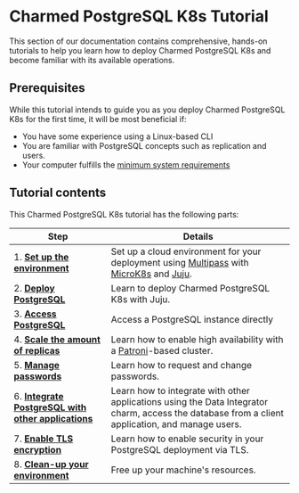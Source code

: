 # Charmed PostgreSQL K8s Tutorial

This section of our documentation contains comprehensive, hands-on tutorials to help you learn how to deploy Charmed PostgreSQL K8s and become familiar with its available operations.

## Prerequisites

While this tutorial intends to guide you as you deploy Charmed PostgreSQL K8s for the first time, it will be most beneficial if:
- You have some experience using a Linux-based CLI
- You are familiar with PostgreSQL concepts such as replication and users.
- Your computer fulfills the [minimum system requirements](/t/11744)

## Tutorial contents
This Charmed PostgreSQL K8s tutorial has the following parts:

| Step | Details |
| ------- | ---------- |
| 1. [**Set up the environment**](/t/9297) | Set up a cloud environment for your deployment using [Multipass](https://multipass.run/) with [MicroK8s](https://microk8s.io/) and [Juju](https://juju.is/).
| 2. [**Deploy PostgreSQL**](/t/9298) |    Learn to deploy Charmed PostgreSQL K8s with Juju.
| 3. [**Access PostgreSQL**](/t/13702) |   Access a PostgreSQL instance directly
| 4. [**Scale the amount of replicas**](/t/9299) | Learn how to enable high availability with a [Patroni](https://patroni.readthedocs.io/en/latest/)-based cluster.
| 5. [**Manage passwords**](/t/9300) | Learn how to request and change passwords.
| 6. [**Integrate PostgreSQL with other applications**](/t/9301) | Learn how to integrate with other applications using the Data Integrator charm, access the database from a client application, and manage users.
| 7. [**Enable TLS encryption**](/t/9302) | Learn how to enable security in your PostgreSQL deployment via TLS.
| 8. [**Clean-up your environment**](/t/9303) | Free up your machine's resources.
